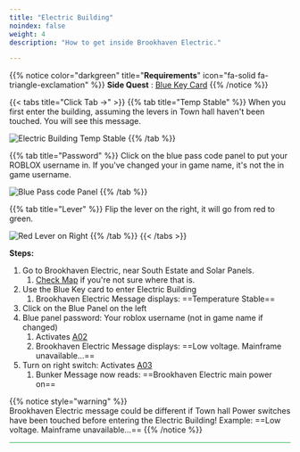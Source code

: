 ```yaml
---
title: "Electric Building"
noindex: false
weight: 4
description: "How to get inside Brookhaven Electric."

---
```



{{% notice color="darkgreen" title="**Requirements**" icon="fa-solid fa-triangle-exclamation"  %}}
**Side Quest** : [Blue Key Card](/lore/special_tools/blue_key_card)
{{% /notice %}}

{{< tabs title="Click Tab ->" >}}
{{% tab title="Temp Stable" %}}
When you first enter the building, assuming the levers in Town hall haven't been touched. You will see this message.

![Electric Building Temp Stable](/images/bh/electric-building-temp-stable.jpg)
{{% /tab %}}

{{% tab title="Password" %}}
Click on the blue pass code panel to put your ROBLOX username in. If you've changed your in game name, it's not the in game username.

![Blue Pass code Panel](/images/bh/electric-building-blue-passcode.jpg)
{{% /tab %}}

{{% tab title="Lever" %}}
Flip the lever on the right, it will go from red to green.

![Red Lever on Right](/images/bh/electric-building-right-lever.jpg)
{{% /tab %}}
{{< /tabs >}}

**Steps:**

1. Go to Brookhaven Electric, near South Estate and Solar Panels.
	1. [Check Map](/map/poi/brookhaven-electric) if you're not sure where that is.
2. Use the Blue Key card to enter Electric Building
	1. Brookhaven Electric Message displays: ==Temperature Stable==
3. Click on the Blue Panel on the left
4. Blue panel password: Your roblox username (not in game name if changed)
	1. Activates [A02](/casebook/light_panel#a02)
	1. Brookhaven Electric Message displays: ==Low voltage. Mainframe unavailable...==
5. Turn on right switch: Activates [A03](/casebook/light_panel#a03)
	1. Bunker Message now reads: ==Brookhaven Electric main power on==

{{% notice style="warning" %}}	
Brookhaven Electric message could be different if Town hall Power switches have been touched before entering the Electric Building!
Example: ==Low voltage. Mainframe unavailable...==
{{% /notice %}}


<hr style="background-color: #28b44c" size=8>
